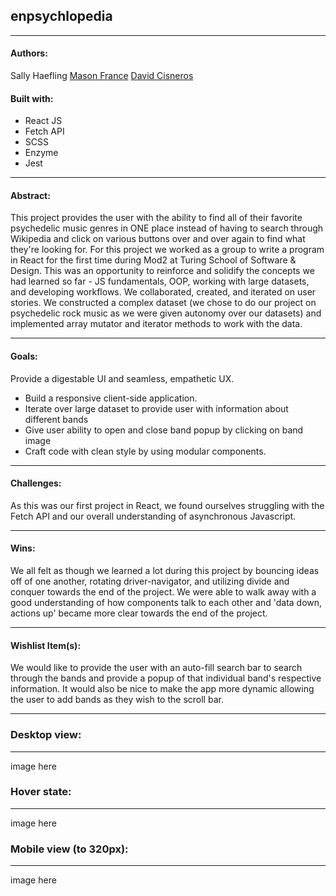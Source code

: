## enpsychlopedia
---


#### Authors:
Sally Haefling
[Mason France](https://github.com/francepack)
[David Cisneros](https://github.com/LittleD1808)


#### Built with:
* React JS
* Fetch API
* SCSS 
* Enzyme
* Jest

---

#### Abstract:
This project provides the user with the ability to find all of their favorite psychedelic music genres in ONE place instead of having to search through Wikipedia and click on various buttons over and over again to find what they're looking for. For this project we worked as a group to write a program in React for the first time during Mod2 at Turing School of Software & Design. This was an opportunity to reinforce and solidify the concepts we had learned so far - JS fundamentals, OOP, working with large datasets, and developing workflows. We collaborated, created, and iterated on user stories. We constructed a complex dataset (we chose to do our project on psychedelic rock music as we were given autonomy over our datasets) and implemented array mutator and iterator methods to work with the data. 

---


#### Goals:
Provide a digestable UI and seamless, empathetic UX.

* Build a responsive client-side application.
* Iterate over large dataset to provide user with information about different bands
* Give user ability to open and close band popup by clicking on band image
* Craft code with clean style by using modular components.

---


#### Challenges:
As this was our first project in React, we found ourselves struggling with the Fetch API and our overall understanding of asynchronous Javascript. 

---


#### Wins:
We all felt as though we learned a lot during this project by bouncing ideas off of one another, rotating driver-navigator, and utilizing divide and conquer towards the end of the project. We were able to walk away with a good understanding of how components talk to each other and 'data down, actions up' became more clear towards the end of the project. 

---


#### Wishlist Item(s):
We would like to provide the user with an auto-fill search bar to search through the bands and provide a popup of that individual band's respective information. It would also be nice to make the app more dynamic allowing the user to add bands as they wish to the scroll bar.

---


### Desktop view:
---
image here

### Hover state:
---
image here


### Mobile view (to 320px):
---
image here





